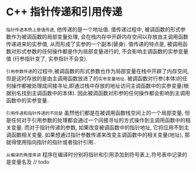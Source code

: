 # C++ 指针传递和引用传递

`指针传递本质上是值传递`, 他传递的是一个地址值. 值传递过程中, 被调函数的形式参数作为被调函数的局部变量处理, 
    会在栈内存中开辟内存空间以存放由主调用函数传递进来的实参值, 从而形成了实参的一个副本(替身).
    值传递的特点是, 被调用函数对形式参数的任何操作都是作为局部变量进行的, 不会影响主调函数的实参变量值 (行参指针变了, 实参指针不会变).
    
`引用参数传递`的过程中,被调函数的形式参数也作为局部变量在栈中开辟了内存空间,但是这时存放的是由主调用函数放进了的`实参变量地址`.
    被调函数对行参(本体)的任何操作都被处理成间接寻址,即通过栈中存放的地址访问主调函数中的实参变量(根据别名找到主调函数中的本体). 
    因此被调函数对形参的任何操作都会影响到主调用函数中的实参变量.


`引用传递和指针传递的不同是` 虽然他们都是在被调用函数栈空间上的一个局部变量, 但是任何对于引用参数的处理都会通过一个间接寻址的方式操作到主调用函数中的相关变量.
    而对于指针传递的参数, 如果改变被调函数中的指针地址, 它将应用不到主调函数相关变量. 如果想通过指针参数传递来改变主调函数中的相关变量(地址), 
    那就得使用指向指针的指针或者指针引用..

`从编译的角度来讲` 程序在编译时分别将指针和引用添加到符号表上,符号表中记录的是变量名及 // todo